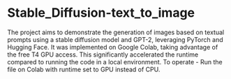 # Stable_Diffusion-text_to_image
The project aims to demonstrate the generation of images based on textual prompts using a stable diffusion model and GPT-2, leveraging PyTorch and Hugging Face.
It was implemented on Google Colab, taking advantage of the free T4 GPU access. This significantly accelerated the runtime compared to running the code in a local environment.
To operate - 
   Run the file on Colab with runtime set to GPU instead of CPU.

